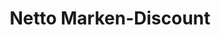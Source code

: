 ---
title: "Netto Marken-Discount"
url: /chemnitz/netto-marken-discount-bruno-granz-strasse/
shop: Supermarkt
---